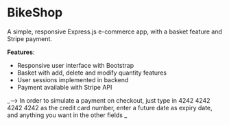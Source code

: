 # BikeShop
A simple, responsive Express.js e-commerce app, with a basket feature and Stripe payment.

**Features**: 
- Responsive user interface with Bootstrap
- Basket with add, delete and modify quantity features
- User sessions implemented in backend
- Payment available with Stripe API

_--> In order to simulate a payment on checkout, just type in 4242 4242 4242 4242 as the credit card number, enter a future date as expiry date, and anything you want in the other fields
_
